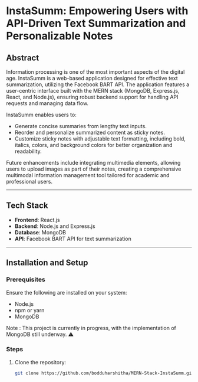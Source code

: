 # InstaSumm: Empowering Users with API-Driven Text Summarization and Personalizable Notes 

## **Abstract**  
Information processing is one of the most important aspects of the digital age. InstaSumm is a web-based application designed for effective text summarization, utilizing the Facebook BART API. The application features a user-centric interface built with the MERN stack (MongoDB, Express.js, React, and Node.js), ensuring robust backend support for handling API requests and managing data flow.  

InstaSumm enables users to:  
- Generate concise summaries from lengthy text inputs.  
- Reorder and personalize summarized content as sticky notes.  
- Customize sticky notes with adjustable text formatting, including bold, italics, colors, and background colors for better organization and readability.  

Future enhancements include integrating multimedia elements, allowing users to upload images as part of their notes, creating a comprehensive multimodal information management tool tailored for academic and professional users.  

---

## **Tech Stack**  
- **Frontend**: React.js  
- **Backend**: Node.js and Express.js  
- **Database**: MongoDB  
- **API**: Facebook BART API for text summarization  

---

## **Installation and Setup**  

### **Prerequisites**  
Ensure the following are installed on your system:  
- Node.js  
- npm or yarn  
- MongoDB

Note : This project is currently in progress, with the implementation of MongoDB still underway. ⚠️

### **Steps**  
1. Clone the repository:  
   ```bash
   git clone https://github.com/bodduharshitha/MERN-Stack-InstaSumm.git
